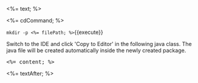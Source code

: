 <%= text; %>

<%= cdCommand; %>


`mkdir -p <%= filePath; %>`{{execute}}

Switch to the IDE and click 'Copy to Editor' in the following java class. The java file will be created automatically inside the newly created package.

<pre class="file" data-filename="<%= fileDir; %>">
<%= content; %>
</pre>

<%= textAfter; %>